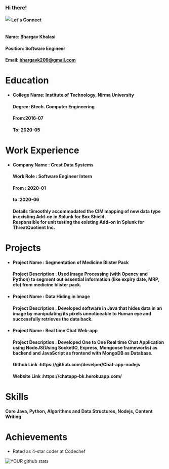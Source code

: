 

<!--
**develper/develper** is a ✨ _special_ ✨ repository because its `README.md` (this file) appears on your GitHub profile.

Here are some ideas to get you started:

- 🔭 I’m currently working on ...
- 🌱 I’m currently learning ...
- 👯 I’m looking to collaborate on ...
- 🤔 I’m looking for help with ...
- 💬 Ask me about ...
- 📫 How to reach me: ...
- 😄 Pronouns: ...
- ⚡ Fun fact: ...
-->
### Hi there!



<a href=https://www.linkedin.com/in/bhargav-khalasi-78b63017a/ > <img align="left" src="https://img.icons8.com/color/48/000000/linkedin.png"></img></a>


#### Let's Connect<br>

#### <br>Name: Bhargav Khalasi

#### Position: Software Engineer

#### Email: bhargavk209@gmail.com

# Education


 - <h4>College Name: Institute of Technology, Nirma University</h4>
    
    <h4>Degree: Btech. Computer Engineering</h4>
    
    <h4>From:2016-07</h4>
    
    <h4>To: 2020-05</h4>

# Work Experience

<ul>
<li><h4> Company Name : Crest Data Systems </h4> 
  <h4> Work Role : Software Engineer Intern</h4> 
  <h4> From : 2020-01 </h4> 
  <h4> to :2020-06 </h4> 
  <h4> Details :Smoothly accommodated the CIM mapping of new data type in existing Add-on in Splunk for Box Shield.<br>
    Responsible for unit testing the existing Add-on in Splunk for ThreatQuotient Inc. </h4> 
</li></ul>

# Projects

<ul>
<li> <h4>Project Name : Segmentation of Medicine Blister Pack</h4> 
<h4> Project Description : Used Image Processing (with Opencv and Python) to segment out essential information (like expiry date, MRP, etc) from medicine blister pack.</h4> 
 </li> 
<li> <h4>Project Name : Data Hiding in Image</h4> 
<h4> Project Description : Developed software in Java that hides data in an image by manipulating its pixels unnoticeable to Human eye and successfully retrieves the data back.</h4> 

 </li> 
<li> <h4>Project Name : Real time Chat Web-app</h4> 
<h4> Project Description : Developed One to One Real time Chat Application using NodeJS(Using SocketIO, Express, Mongoose frameworks) as backend and JavaScript as frontend with MongoDB as Database.</h4> 
<h4>  Github Link :https://github.com/develper/Chat-app-nodejs</h4> 
<h4>  Website Link :https://chatapp-bk.herokuapp.com/</h4> 
 </li></ul>

# Skills

<h4>Core Java, Python, Algorithms and Data Structures, Nodejs, Content Writing</h4>

# Achievements

<ul><li>Rated as 4-star coder at Codechef</li></ul>


![YOUR github stats](https://github-readme-stats.vercel.app/api?username=develper)

